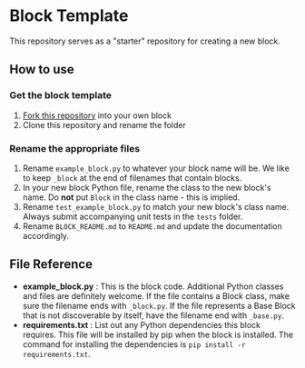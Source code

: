 # Block Template

This repository serves as a "starter" repository for creating a new block.

## How to use

### Get the block template

 1. [Fork this repository](#fork-destination-box) into your own block
 1. Clone this repository and rename the folder


### Rename the appropriate files

 1. Rename `example_block.py` to whatever your block name will be. We like to keep `_block` at the end of filenames that contain blocks.
 1. In your new block Python file, rename the class to the new block's name. Do **not** put `Block` in the class name - this is implied.
 1. Rename `test_example_block.py` to match your new block's class name. Always submit accompanying unit tests in the `tests` folder.
 1. Rename `BLOCK_README.md` to `README.md` and update the documentation accordingly.


## File Reference

 * **example_block.py** : This is the block code. Additional Python classes and files are definitely welcome. If the file contains a Block class, make sure the filename ends with `_block.py`. If the file represents a Base Block that is not discoverable by itself, have the filename end with `_base.py`.
 * **requirements.txt** : List out any Python dependencies this block requires. This file will be installed by pip when the block is installed. The command for installing the dependencies is `pip install -r requirements.txt`.
